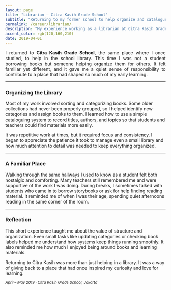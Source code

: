 ```yaml
---
layout: page
title: "Librarian — Citra Kasih Grade School"
subtitle: "Returning to my former school to help organize and catalogue the library collection."
permalink: /career/librarian/
description: "My experience working as a librarian at Citra Kasih Grade School, where I helped organize, categorize, and catalogue books in the same library I once studied in."
accent_color: rgb(120,160,210)
date: 2019-04-01
---
```


<section class="lead" style="text-align: justify;">
I returned to <strong>Citra Kasih Grade School</strong>, the same place where I once studied, to help in the school library.  
This time I was not a student borrowing books but someone helping organize them for others.  
It felt familiar yet different, and it gave me a quiet sense of responsibility to contribute to a place that had shaped so much of my early learning.
</section>

---

### Organizing the Library

Most of my work involved sorting and categorizing books. Some older collections had never been properly grouped, so I helped identify new categories and assign books to them. I learned how to use a simple cataloguing system to record titles, authors, and topics so that students and teachers could find materials more easily.

It was repetitive work at times, but it required focus and consistency.  I began to appreciate the patience it took to manage even a small library and how much attention to detail was needed to keep everything organized.

---

### A Familiar Place

Walking through the same hallways I used to know as a student felt both nostalgic and comforting.  Many teachers still remembered me and were supportive of the work I was doing.  During breaks, I sometimes talked with students who came in to borrow storybooks or ask for help finding reading material.  It reminded me of when I was their age, spending quiet afternoons reading in the same corner of the room.

---

### Reflection

This short experience taught me about the value of structure and organization. Even small tasks like updating categories or checking book labels helped me understand how systems keep things running smoothly. It also reminded me how much I enjoyed being around books and learning materials.  

Returning to Citra Kasih was more than just helping in a library. It was a way of giving back to a place that had once inspired my curiosity and love for learning.

<p><small><em>April – May 2019 · Citra Kasih Grade School, Jakarta</em></small></p>
